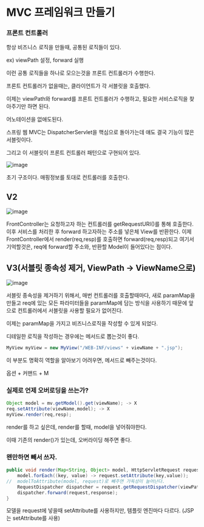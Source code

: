   # MVC 프레임워크 만들기

### 프론트 컨트롤러

항상 비즈니스 로직을 만들때, 공통된 로직들이 있다.

ex) viewPath 설정, forward 실행

이런 공통 로직들을 하나로 모으는것을 프론트 컨트롤러가 수행한다.

프론트 컨트롤러가 없을때는, 클라이언트가 각 서블릿을 호출했다.

이제는 viewPath와 forward를 프론트 컨트롤러가 수행하고, 필요한 서비스로직을 찾아주기만 하면 된다.

어노테이션을 없애도된다.

스프링 웹 MVC는 DispatcherServlet을 핵심으로 돌아가는데 얘도 결국 기능이 많은 서블릿이다.

그리고 이 서블릿이 프론트 컨트롤러 패턴으로 구현되어 있다.

![image](https://user-images.githubusercontent.com/70310271/221359995-29278a97-e489-47b9-b2bd-e01e5be1de7b.png)

초기 구조이다. 매핑정보를 토대로 컨트롤러를 호출한다.

## V2

![image](https://user-images.githubusercontent.com/70310271/221418508-bd80e8b7-d465-41b3-844b-f69f22e584ff.png)

FrontController는 요청하고자 하는 컨트롤러를 getRequestURI()를 통해 호출한다. 이후 서비스를 처리한 후 forward 하고자하는 주소를 넣은체 View를 반환한다. 이제 FrontController에서 render(req,resp)를 호출하면 forward(req,resp)되고 여기서 기억할것은, req에 forward할 주소와, 반환할 Model이 들어있다는 점이다.

## V3(서블릿 종속성 제거, ViewPath → ViewName으로)

![image](https://user-images.githubusercontent.com/70310271/222165687-d4a94415-6967-4756-b7f8-5bbb9350c0f0.png)

서블릿 종속성을 제거하기 위해서, 매번 컨트롤러를 호출할때마다, 새로 paramMap을 만들고 req에 있는 모든 파라미터들을 paramMap에 담는 방식을 사용하기 때문에 앞으로 컨트롤러에서 서블릿을 사용할 필요가 없어진다.

이제는 paramMap을 가지고 비즈니스로직을 작성할 수 있게 되었다.

디테일한 로직을 작성하는 경우에는 메서드로 뽑는것이 좋다.

```java
MyView myView = new MyView("/WEB-INF/views" + viewName + ".jsp");

```

이 부분도 명확히 역할을 알아보기 어려우면, 메서드로 빼주는것이다.

옵션 + 커맨드 + M

### 실제로 언제 오버로딩을 쓰는가?

```java
Object model = mv.getModel().get(viewName); -> X
req.setAttribute(viewName,model); -> X
myView.render(req,resp);
```

render를 하고 싶은데, render를 할때, model을 넣어줘야한다.

이때 기존의 render()가 있는데, 오버라이딩 해주면 좋다.

### 왠만하면 빼서 쓰자.

```java
public void render(Map<String, Object> model, HttpServletRequest request, HttpServletResponse response) throws ServletException, IOException {
    model.forEach((key, value) -> request.setAttribute(key,value));
//  modelToAttribute(model, request)로 빼주면 가독성이 늘어난다.
    RequestDispatcher dispatcher = request.getRequestDispatcher(viewPath);
    dispatcher.forward(request,response);
}
```

모델을 request에 넣을때 setAttribute를 사용하지만, 템플릿 엔진마다 다르다. (JSP는 setAttribute를 사용)
